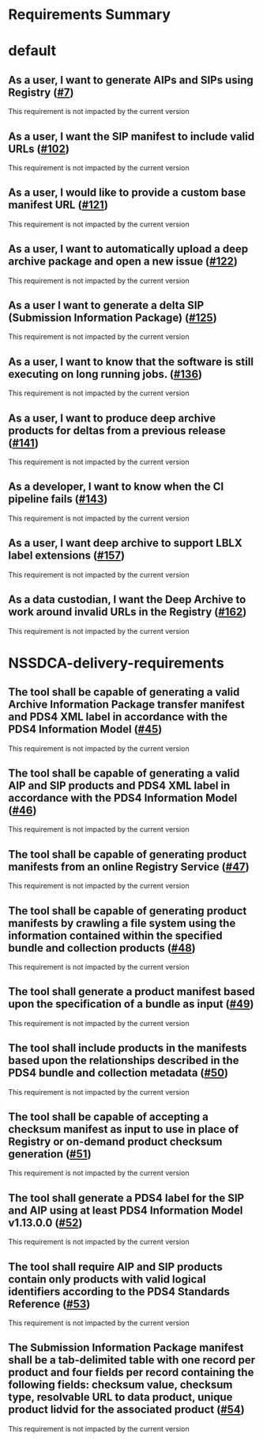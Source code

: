 
Requirements Summary
====================

# default

## As a user, I want to generate AIPs and SIPs using Registry ([#7](https://github.com/NASA-PDS/deep-archive/issues/7)) 


This requirement is not impacted by the current version
## As a user, I want the SIP manifest to include valid URLs ([#102](https://github.com/NASA-PDS/deep-archive/issues/102)) 


This requirement is not impacted by the current version
## As a user, I would like to provide a custom base manifest URL ([#121](https://github.com/NASA-PDS/deep-archive/issues/121)) 


This requirement is not impacted by the current version
## As a user, I want to automatically upload a deep archive package and open a new issue ([#122](https://github.com/NASA-PDS/deep-archive/issues/122)) 


This requirement is not impacted by the current version
## As a user I want to generate a delta SIP (Submission Information Package) ([#125](https://github.com/NASA-PDS/deep-archive/issues/125)) 


This requirement is not impacted by the current version
## As a user, I want to know that the software is still executing on long running jobs. ([#136](https://github.com/NASA-PDS/deep-archive/issues/136)) 


This requirement is not impacted by the current version
## As a user, I want to produce deep archive products for deltas from a previous release ([#141](https://github.com/NASA-PDS/deep-archive/issues/141)) 


This requirement is not impacted by the current version
## As a developer, I want to know when the CI pipeline fails ([#143](https://github.com/NASA-PDS/deep-archive/issues/143)) 


This requirement is not impacted by the current version
## As a user, I want deep archive to support LBLX label extensions ([#157](https://github.com/NASA-PDS/deep-archive/issues/157)) 


This requirement is not impacted by the current version
## As a data custodian, I want the Deep Archive to work around invalid URLs in the Registry ([#162](https://github.com/NASA-PDS/deep-archive/issues/162)) 


This requirement is not impacted by the current version
# NSSDCA-delivery-requirements

## The tool shall be capable of generating a valid Archive Information Package transfer manifest and PDS4 XML label in accordance with the PDS4 Information Model ([#45](https://github.com/NASA-PDS/deep-archive/issues/45)) 


This requirement is not impacted by the current version
## The tool shall be capable of generating a valid AIP and SIP products and PDS4 XML label in accordance with the PDS4 Information Model ([#46](https://github.com/NASA-PDS/deep-archive/issues/46)) 


This requirement is not impacted by the current version
## The tool shall be capable of generating product manifests from an online Registry Service ([#47](https://github.com/NASA-PDS/deep-archive/issues/47)) 


This requirement is not impacted by the current version
## The tool shall be capable of generating product manifests by crawling a file system using the information contained within the specified bundle and collection products ([#48](https://github.com/NASA-PDS/deep-archive/issues/48)) 


This requirement is not impacted by the current version
## The tool shall generate a product manifest based upon the specification of a bundle as input ([#49](https://github.com/NASA-PDS/deep-archive/issues/49)) 


This requirement is not impacted by the current version
## The tool shall include products in the manifests based upon the relationships described in the PDS4 bundle and collection metadata ([#50](https://github.com/NASA-PDS/deep-archive/issues/50)) 


This requirement is not impacted by the current version
## The tool shall be capable of accepting a checksum manifest as input to use in place of Registry or on-demand product checksum generation ([#51](https://github.com/NASA-PDS/deep-archive/issues/51)) 


This requirement is not impacted by the current version
## The tool shall generate a PDS4 label for the SIP and AIP using at least PDS4 Information Model v1.13.0.0 ([#52](https://github.com/NASA-PDS/deep-archive/issues/52)) 


This requirement is not impacted by the current version
## The tool shall require AIP and SIP products contain only products with valid logical identifiers according to the PDS4 Standards Reference ([#53](https://github.com/NASA-PDS/deep-archive/issues/53)) 


This requirement is not impacted by the current version
## The Submission Information Package manifest shall be a tab-delimited table with one record per product and four fields per record containing the following fields: checksum value, checksum type, resolvable URL to data product, unique product lidvid for the associated product ([#54](https://github.com/NASA-PDS/deep-archive/issues/54)) 


This requirement is not impacted by the current version